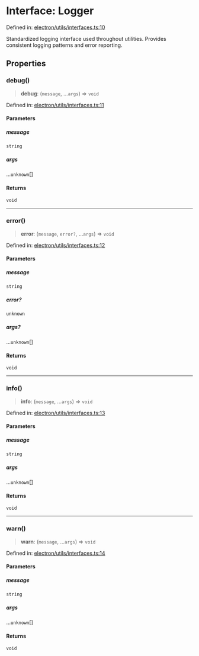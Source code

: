 # Interface: Logger

Defined in: [electron/utils/interfaces.ts:10](https://github.com/Nick2bad4u/Uptime-Watcher/blob/dca5483e793478722cd3e6e125cafcec5fc771f0/electron/utils/interfaces.ts#L10)

Standardized logging interface used throughout utilities.
Provides consistent logging patterns and error reporting.

## Properties

### debug()

> **debug**: (`message`, ...`args`) => `void`

Defined in: [electron/utils/interfaces.ts:11](https://github.com/Nick2bad4u/Uptime-Watcher/blob/dca5483e793478722cd3e6e125cafcec5fc771f0/electron/utils/interfaces.ts#L11)

#### Parameters

##### message

`string`

##### args

...`unknown`[]

#### Returns

`void`

***

### error()

> **error**: (`message`, `error?`, ...`args`) => `void`

Defined in: [electron/utils/interfaces.ts:12](https://github.com/Nick2bad4u/Uptime-Watcher/blob/dca5483e793478722cd3e6e125cafcec5fc771f0/electron/utils/interfaces.ts#L12)

#### Parameters

##### message

`string`

##### error?

`unknown`

##### args?

...`unknown`[]

#### Returns

`void`

***

### info()

> **info**: (`message`, ...`args`) => `void`

Defined in: [electron/utils/interfaces.ts:13](https://github.com/Nick2bad4u/Uptime-Watcher/blob/dca5483e793478722cd3e6e125cafcec5fc771f0/electron/utils/interfaces.ts#L13)

#### Parameters

##### message

`string`

##### args

...`unknown`[]

#### Returns

`void`

***

### warn()

> **warn**: (`message`, ...`args`) => `void`

Defined in: [electron/utils/interfaces.ts:14](https://github.com/Nick2bad4u/Uptime-Watcher/blob/dca5483e793478722cd3e6e125cafcec5fc771f0/electron/utils/interfaces.ts#L14)

#### Parameters

##### message

`string`

##### args

...`unknown`[]

#### Returns

`void`
